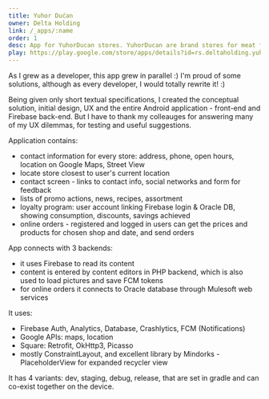 ```yaml
---
title: Yuhor Dućan
owner: Delta Holding
link: /_apps/:name
order: 1
desc: App for YuhorDucan stores. YuhorDucan are brand stores for meat factory Yuhor. App contains map & list of locations, news, promotions, recipes, loyalty programme, online orders. 
play: https://play.google.com/store/apps/details?id=rs.deltaholding.yuhorducan
---
```


As I grew as a developer, this app grew in parallel :) I'm proud of some solutions, although as every developer, I would totally rewrite it! :)

Being given only short textual specifications, I created the conceptual solution, initial design, UX and the entire Android application - front-end and Firebase back-end. But I have to thank my colleauges for answering many of my UX dilemmas, for testing and useful suggestions.

Application contains:
- contact information for every store: address, phone, open hours, location on Google Maps, Street View
- locate store closest to user's current location
- contact screen - links to contact info, social networks and form for feedback
- lists of promo actions, news, recipes, assortment
- loyalty program: user account linking Firebase login & Oracle DB, showing consumption, discounts, savings achieved
- online orders - registered and logged in users can get the prices and products for chosen shop and date, and send orders

App connects with 3 backends:
- it uses Firebase to read its content
- content is entered by content editors in PHP backend, which is also used to load pictures and save FCM tokens
- for online orders it connects to Oracle database through Mulesoft web services

It uses:
- Firebase Auth, Analytics, Database, Crashlytics, FCM (Notifications)
- Google APIs: maps, location
- Square: Retrofit, OkHttp3, Picasso
- mostly ConstraintLayout, and excellent library by Mindorks - PlaceholderView for expanded recycler view

It has 4 variants: dev, staging, debug, release, that are set in gradle and can co-exist together on the device.